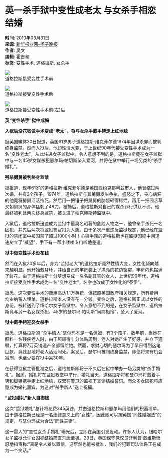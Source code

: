 # 英一杀手狱中变性成老太 与女杀手相恋结婚

**时间**: 2010年03月31日  
**来源**: [新华报业网-扬子晚报](http://epaper.yangtse.com/yzwb/2010-03/31/content_113929.htm?div=-1)  
**作者**: 吴文  
**编辑**: 霍吉和  
**标签**: [变性手术](#), [道格拉斯](#), [女杀手](#)  

![](http://img.ifeng.com/hres/201003/31/05/41164e0f2663424ecf2a5a814f6c758d.jpg)  
道格拉斯接受变性手术前

![](http://img.ifeng.com/hres/201003/31/05/7b67bfd23add3a293c1a77298983b267.jpg)  
道格拉斯接受变性手术后

![](http://img.ifeng.com/hres/201003/31/05/a750273ecbae0793bc030a0c1fc23251.jpg)  
道格拉斯接受变性手术前(左)后

**英“变性杀手”狱中成婚**

**入狱后没花钱做手术变成“老太”，将与女杀手戴手铐走上红地毯**

据英国媒体30日报道，英国61岁男子道格拉斯·维克菲尔德1974年因谋杀罪而被判终身监禁。然而入狱后，他却性情大变，于上世纪90年代接受变性手术成为一名“变性老太”，从此住进女子监狱中。令人意想不到的是，道格拉斯竟在女子监狱中与一名45岁女谋杀犯瑟尔玛·帕切斯坠入爱河，并将在狱中举行一场另类的“杀手婚礼”。

**残杀舅舅被判终身监禁**

据报道，现年61岁的道格拉斯·维克菲尔德是英国西约克郡利兹市人，他曾结过两次婚，并有2个孩子。1974年，道格拉斯与其舅舅发生争执，盛怒之下，丧心病狂的他竟将舅舅活活掐死，然后用一把锤子把舅舅的脑袋砸得稀烂，再用一把园艺草叉朝舅舅的身体猛刺了48刀。被捕后，道格拉斯对自己的谋杀罪行供认不讳，他最终被判处两次终身监禁，被关进了帕克赫斯特监狱中。

入狱后，道格拉斯迅速成为监狱中最臭名昭著的危险人物之一，他曾亲手杀死一名囚犯，并先后两次将监狱警官扣为人质。由于多次严重违反监狱规定，他已经在监狱的禁闭室中被囚禁了超过1000小时！心狠手辣的道格拉斯也在监狱囚犯中间迅速树立了“威望”，手下有一帮小喽喽专门听他差遣。

**狱中做变性手术没花钱**

然而在入狱20多年后，身为“监狱老大”的道格拉斯竟然性情大变，女性化倾向越来越明显。他开始戴耳环，并给自己的牢房装上了漂亮的花边窗帘，牢房内也摆满了鲜花。由于道格拉斯十分梦想变成一名名副其实的女人，上世纪90年代，道格拉斯接受变性手术成为一名“变性老太”，名字也改成了女性化的“泰伊”。

据悉，这次变性手术的费用高达1.1万英镑，但按照英国政府相关规定，所有费用均由纳税人埋单，道格拉斯本人没有花一分钱。变性之后，道格拉斯正式以女性的身份，被转送到了纽哈尔女子监狱中。令人意想不到的是，在女子监狱中，道格拉斯竟与另一名女谋杀犯、45岁的瑟尔玛·帕切斯“同病相怜”，坠入了爱河。

**狱中戴手铐迎娶女杀手**

据悉，道格拉斯的 “杀手情人”瑟尔玛本是一名保姆，有3个孩子。数年前，当她在照料一名残疾老人时，由于照顾得十分体贴周到，老人对她产生了好感，并立下遗嘱，打算将7万英镑遗产全部留给她。然而，求财心切的瑟尔玛为了早日得到这笔巨款，竟残忍地将老人活活闷死。案发后，瑟尔玛被判终身监禁，即便将来有机会减刑，也至少要在狱中呆30年。

在获得监狱主管批准之后，道格拉斯即将于不久后在狱中举办一场另类的“杀手婚礼”。据悉，婚礼将在监狱教堂中举行，婚礼当天，道格拉斯将和瑟尔玛将戴着手铐和脚镣携手走上红地毯，双双在警卫的监视下宣读结婚誓词。而众多女囚犯将应邀成为婚礼嘉宾，为这对“杀手新人”送上祝福。

**“监狱婚礼”新人自掏钱**

这次“监狱婚礼”总计将花费345英镑，并由道格拉斯和瑟尔玛用他们的积蓄埋单。由于道格拉斯已经是一名法律意义上的“女性”，因此她可以按英国“同性婚姻法”的规定，与瑟尔玛成为合法“同性夫妻”。

这一雷人的“变性女杀手婚礼”曝光后，立即在英国引发轰动。许多人认为，纽哈尔女子监狱允许女囚犯结婚简直荒唐至极。29日，英国保守党议员菲利普·戴维斯愤怒地指责称:“真是令人难以置信，这居然也能被批准，我们的犯罪司法体系正在成为一个笑话。”
